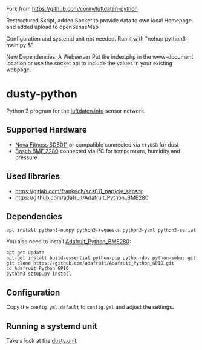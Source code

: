 Fork from https://github.com/corny/luftdaten-python

Restructured Skript, added Socket to provide data to own local Homepage and added upload to openSenseMap

Configuration and systemd unit not needed. Run it with "nohup python3 main.py &"

New Dependencies: A Webserver
Put the index.php in the www-document location or use the socket api to include the values in your existing webpage.

# dusty-python

Python 3 program for the [luftdaten.info](http://luftdaten.info/) sensor network.


## Supported Hardware

* [Nova Fitness SDS011](http://aqicn.org/sensor/sds011/) or compatible connected via `ttyUSB` for dust
* [Bosch BME 2280](https://www.bosch-sensortec.com/bst/products/all_products/bme280) connected via I²C for temperature, humidity and pressure


## Used libraries

* https://gitlab.com/frankrich/sds011_particle_sensor
* https://github.com/adafruit/Adafruit_Python_BME280


## Dependencies

    apt install python3-numpy python3-requests python3-yaml python3-serial

You also need to install [Adafruit_Python_BME280](https://github.com/adafruit/Adafruit_Python_BME280):

    apt-get update
    apt-get install build-essential python-pip python-dev python-smbus git
    git clone https://github.com/adafruit/Adafruit_Python_GPIO.git
    cd Adafruit_Python_GPIO
    python3 setup.py install


## Configuration

Copy the `config.yml.default` to `config.yml` and adjust the settings.


## Running a systemd unit

Take a look at the [dusty.unit](contrib/dusty.unit).
